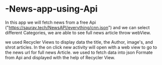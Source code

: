 # -News-app-using-Api
In this app we will fetch news from a free Api ("https://saurav.tech/NewsAPI/everything/cnn.json") and we can select different Categories, we are able to see full news article throw webView.

we used Recycler Views to display data the title, the Author, image's, and shrot articles.
In the on click new activity will open with a web view to go to the news url for full news Article.
we used to fetch data into json Formate from Api and displayed with the help of Recycler View.
